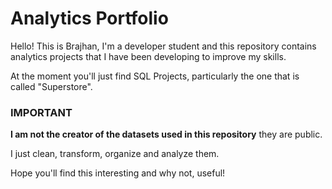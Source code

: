 # Analytics Portfolio

Hello! This is Brajhan, I'm a developer student and this repository contains analytics projects that I have been developing to improve my skills.

At the moment you'll just find SQL Projects, particularly the one that is called "Superstore".

### IMPORTANT

**I am not the creator of the datasets used in this repository** they are public.

I just clean, transform, organize and analyze them.

Hope you'll find this interesting and why not, useful!
